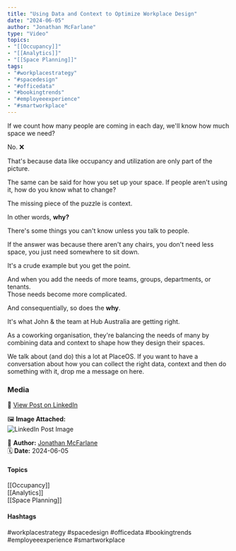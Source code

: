 ```yaml
---
title: "Using Data and Context to Optimize Workplace Design"
date: "2024-06-05"  
author: "Jonathan McFarlane"  
type: "Video"  
topics:  
- "[[Occupancy]]"  
- "[[Analytics]]"  
- "[[Space Planning]]"  
tags:  
- "#workplacestrategy"  
- "#spacedesign"  
- "#officedata"  
- "#bookingtrends"  
- "#employeeexperience"  
- "#smartworkplace"
---
```

If we count how many people are coming in each day, we'll know how much space we need?

No. ❌

That's because data like occupancy and utilization are only part of the picture.

The same can be said for how you set up your space. If people aren't using it, how do you know what to change?

The missing piece of the puzzle is context.

In other words, **why?**

There's some things you can't know unless you talk to people.

If the answer was because there aren't any chairs, you don't need less space, you just need somewhere to sit down.

It's a crude example but you get the point.

And when you add the needs of more teams, groups, departments, or tenants.  
Those needs become more complicated.

And consequentially, so does the **why**.

It's what John & the team at Hub Australia are getting right.

As a coworking organisation, they're balancing the needs of many by combining data and context to shape how they design their spaces.

We talk about (and do) this a lot at PlaceOS. If you want to have a conversation about how you can collect the right data, context and then do something with it, drop me a message on here.

### Media

🔗 [View Post on LinkedIn](https://www.linkedin.com/feed/update/urn:li:activity:7203947540478652416)  
  
🖼 **Image Attached:**  
![LinkedIn Post Image](https://media.licdn.com/dms/image/v2/D5605AQHkOQQIFRqISA/videocover-high/videocover-high/0/1717554922320?e=1742263200&v=beta&t=thrhoLJaPFnsSZIai0GARmZDnWCewZi4An0xdG_v-jk)  
  
👤 **Author:** [Jonathan McFarlane](https://www.linkedin.com/in/jonathanmcfarlane/)  
🗓️ **Date:** 2024-06-05

#### Topics

[[Occupancy]]  
[[Analytics]]  
[[Space Planning]]

#### Hashtags

#workplacestrategy #spacedesign #officedata #bookingtrends #employeeexperience #smartworkplace